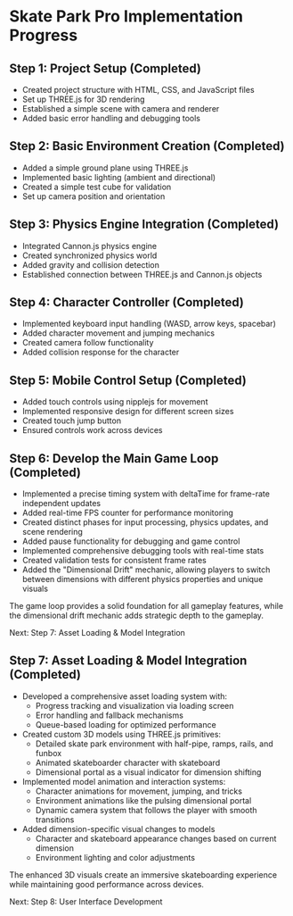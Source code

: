 # Skate Park Pro Implementation Progress

## Step 1: Project Setup (Completed)
- Created project structure with HTML, CSS, and JavaScript files
- Set up THREE.js for 3D rendering
- Established a simple scene with camera and renderer
- Added basic error handling and debugging tools

## Step 2: Basic Environment Creation (Completed)
- Added a simple ground plane using THREE.js
- Implemented basic lighting (ambient and directional)
- Created a simple test cube for validation
- Set up camera position and orientation

## Step 3: Physics Engine Integration (Completed)
- Integrated Cannon.js physics engine
- Created synchronized physics world
- Added gravity and collision detection
- Established connection between THREE.js and Cannon.js objects

## Step 4: Character Controller (Completed)
- Implemented keyboard input handling (WASD, arrow keys, spacebar)
- Added character movement and jumping mechanics
- Created camera follow functionality
- Added collision response for the character

## Step 5: Mobile Control Setup (Completed)
- Added touch controls using nipplejs for movement
- Implemented responsive design for different screen sizes
- Created touch jump button
- Ensured controls work across devices

## Step 6: Develop the Main Game Loop (Completed)
- Implemented a precise timing system with deltaTime for frame-rate independent updates
- Added real-time FPS counter for performance monitoring
- Created distinct phases for input processing, physics updates, and scene rendering
- Added pause functionality for debugging and game control
- Implemented comprehensive debugging tools with real-time stats
- Created validation tests for consistent frame rates
- Added the "Dimensional Drift" mechanic, allowing players to switch between dimensions with different physics properties and unique visuals

The game loop provides a solid foundation for all gameplay features, while the dimensional drift mechanic adds strategic depth to the gameplay.

Next: Step 7: Asset Loading & Model Integration

## Step 7: Asset Loading & Model Integration (Completed)
- Developed a comprehensive asset loading system with:
  - Progress tracking and visualization via loading screen
  - Error handling and fallback mechanisms
  - Queue-based loading for optimized performance
- Created custom 3D models using THREE.js primitives:
  - Detailed skate park environment with half-pipe, ramps, rails, and funbox 
  - Animated skateboarder character with skateboard
  - Dimensional portal as a visual indicator for dimension shifting
- Implemented model animation and interaction systems:
  - Character animations for movement, jumping, and tricks
  - Environment animations like the pulsing dimensional portal
  - Dynamic camera system that follows the player with smooth transitions
- Added dimension-specific visual changes to models
  - Character and skateboard appearance changes based on current dimension
  - Environment lighting and color adjustments

The enhanced 3D visuals create an immersive skateboarding experience while maintaining good performance across devices.

Next: Step 8: User Interface Development
